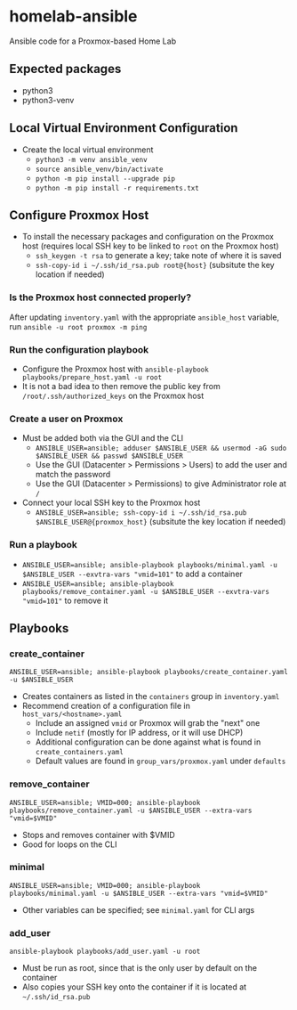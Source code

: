 # homelab-ansible
Ansible code for a Proxmox-based Home Lab

## Expected packages
- python3
- python3-venv

## Local Virtual Environment Configuration
- Create the local virtual environment
    - `python3 -m venv ansible_venv`
    - `source ansible_venv/bin/activate`
    - `python -m pip install --upgrade pip`
    - `python -m pip install -r requirements.txt`

## Configure Proxmox Host
- To install the necessary packages and configuration on the Proxmox host (requires local SSH key to be linked to `root` on the Proxmox host)
    - `ssh_keygen -t rsa` to generate a key; take note of where it is saved
    - `ssh-copy-id i ~/.ssh/id_rsa.pub root@{host}` (subsitute the key location if needed)

### Is the Proxmox host connected properly?
After updating `inventory.yaml` with the appropriate `ansible_host` variable, run
`ansible -u root proxmox -m ping`

### Run the configuration playbook
- Configure the Proxmox host with `ansible-playbook playbooks/prepare_host.yaml -u root`
- It is not a bad idea to then remove the public key from `/root/.ssh/authorized_keys` on the Proxmox host

### Create a user on Proxmox
- Must be added both via the GUI and the CLI
    - `ANSIBLE_USER=ansible; adduser $ANSIBLE_USER && usermod -aG sudo $ANSIBLE_USER && passwd $ANSIBLE_USER`
    - Use the GUI (Datacenter > Permissions > Users) to add the user and match the password
    - Use the GUI (Datacenter > Permissions) to give Administrator role at `/`
- Connect your local SSH key to the Proxmox host
    - `ANSIBLE_USER=ansible; ssh-copy-id i ~/.ssh/id_rsa.pub $ANSIBLE_USER@{proxmox_host}` (subsitute the key location if needed)

### Run a playbook
- `ANSIBLE_USER=ansible; ansible-playbook playbooks/minimal.yaml -u $ANSIBLE_USER --exvtra-vars "vmid=101"` to add a container
- `ANSIBLE_USER=ansible; ansible-playbook playbooks/remove_container.yaml -u $ANSIBLE_USER --exvtra-vars "vmid=101"` to remove it

## Playbooks

### create_container
`ANSIBLE_USER=ansible; ansible-playbook playbooks/create_container.yaml -u $ANSIBLE_USER`
- Creates containers as listed in the `containers` group in `inventory.yaml`
- Recommend creation of a configuration file in `host_vars/<hostname>.yaml`
    - Include an assigned `vmid` or Proxmox will grab the "next" one
    - Include `netif` (mostly for IP address, or it will use DHCP)
    - Additional configuration can be done against what is found in `create_containers.yaml`
    - Default values are found in `group_vars/proxmox.yaml` under `defaults`

### remove_container
`ANSIBLE_USER=ansible; VMID=000; ansible-playbook playbooks/remove_container.yaml -u $ANSIBLE_USER --extra-vars "vmid=$VMID"`
- Stops and removes container with $VMID
- Good for loops on the CLI

### minimal
`ANSIBLE_USER=ansible; VMID=000; ansible-playbook playbooks/minimal.yaml -u $ANSIBLE_USER --extra-vars "vmid=$VMID"`
- Other variables can be specified; see `minimal.yaml` for CLI args

### add_user
`ansible-playbook playbooks/add_user.yaml -u root`
- Must be run as root, since that is the only user by default on the container
- Also copies your SSH key onto the container if it is located at `~/.ssh/id_rsa.pub`
